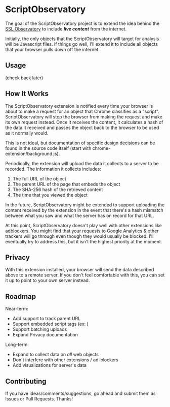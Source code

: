 ScriptObservatory
=================

The goal of the ScriptObservatory project is to extend the idea behind the 
[SSL Observatory](https://www.eff.org/observatory) to include **_live content_**
from the internet.

Initially, the only objects that the ScriptObservatory will target for analysis 
will be Javascript files. If things go well, I'll extend it to include all objects 
that your browser pulls down off the internet.


Usage
-----

(check back later)


How It Works
------------

The ScriptObservatory extension is notified every time your browser is about to
make a request for an object that Chrome classifies as a "script". ScriptObservatory
will stop the browser from making the request and make its own request instead.
Once it receives the content, it calculates a hash of the data it received and 
passes the object back to the browser to be used as it normally would.

This is not ideal, but documentation of specific design decisions can be found 
in the source code itself (start with chrome-extension/background.js).

Periodically, the extension will upload the data it collects to a server to be recorded. 
The information it collects includes:
 1. The full URL of the object
 2. The parent URL of the page that embeds the object
 3. The SHA-256 hash of the retrieved content
 4. The time that you viewed the object

In the future, ScriptObservatory might be extended to support uploading the content
received by the extension in the event that there's a hash mismatch between what you saw
and what the server has on record for that URL.

At this point, ScriptObservatory doesn't play well with other extensions like adblockers.
You might find that your requests to Google Analytics & other trackers will go through
even though they would usually be blocked. I'll eventually try to address this, but it
isn't the highest priority at the moment.


Privacy
-------

With this extension installed, your browser will send the data described above to a 
remote server. If you don't feel comfortable with this, you can set it up to point
to your own server instead.


Roadmap
-------

Near-term:
 - Add support to track parent URL
 - Support embedded script tags (ex: <script> ... </script>)
 - Support batching uploads
 - Expand Privacy documentation

Long-term:
 - Expand to collect data on _all_ web objects
 - Don't interfere with other extensions / ad-blockers
 - Add visualizations for server's data

Contributing
------------

If you have ideas/comments/suggestions, go ahead and submit them as Issues or Pull Requests. Thanks!



